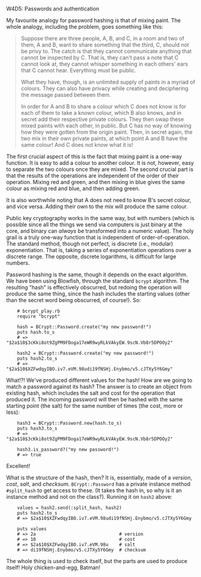 W4D5: Passwords and authentication

My favourite analogy for password hashing is that of mixing paint. The whole analogy, including the problem, goes something like this:

> Suppose there are three people, A, B, and C, in a room and two of them, A and B, want to share something that the third, C, should not be privy to. The catch is that they cannot communicate anything that cannot be inspected by C. That is, they can't pass a note that C cannot look at, they cannot whisper something in each others' ears that C cannot hear. Everything must be public.
>
> What they have, though, is an unlimited supply of paints in a myriad of colours. They can also have privacy while creating and deciphering the message passed between them.
>
> In order for A and B to share a colour which C does not know is for each of them to take a known colour, which B also knows, and in secret add their respective private colours. They then swap these mixed paints with each other, in public. But C has no way of knowing how they were gotten from the origin paint. Then, in secret again, the two mix in their own private paints, at which point A and B have the same colour! And C does not know what it is!

The first crucial aspect of this is the fact that mixing paint is a one-way function. It is easy to add a colour to another colour. It is not, however, easy to separate the two colours once they are mixed. The second crucial part is that the results of the operations are independent of the order of their operation. Mixing red and green, and then mixing in blue gives the same colour as mixing red and blue, and then adding green.

It is also worthwhile noting that A does not need to know B's secret colour, and vice versa. Adding their own to the mix will produce the same colour.

Public key cryptography works in the same way, but with numbers (which is possible since all the things we send via computers is just binary at the core, and binary can _always_ be transformed into a numeric value). The holy grail is a truly one-way function that is independent of order-of-operation. The standard method, though not perfect, is discrete (i.e., modular) exponentiation. That is, taking a series of exponentiation operations over a discrete range. The opposite, dscrete logarithms, is difficult for large numbers.

Password hashing is the same, though it depends on the exact algorithm. We have been using Blowfish, through the standard `bcrypt` algorithm. The resulting "hash" is effectively obscurred, but redoing the operation will produce the same thing, since the hash includes the starting values (other than the secret word being obscurred, of course!). So:

        # bcrypt_play.rb
        require "bcrypt"

        hash = BCrypt::Password.create("my new password!")
        puts hash.to_s
        # => "$2a$10$3cKki8ot9ZgPM9FDoga17eWR9wyRLkVAkyEW.9scN.Vb8r5DPOOy2"

        hash2 = BCrypt::Password.create("my new password!")
        puts hash2.to_s
        # => "$2a$10$XZFwdqyIBO.iv7.eVM.98udi19fNSHj.Enybmo/v5.cJTXy5Y6Gmy"

What!?! We've produced different values for the hash! How are we going to match a password against its hash? The answer is to create an object from existing hash, which includes the salt and cost for the operation that produced it. The incoming password will then be hashed with the same starting point (the salt) for the same number of times (the cost, more or less):

        hash3 = BCrypt::Password.new(hash.to_s)
        puts hash3.to_s
        # => "$2a$10$3cKki8ot9ZgPM9FDoga17eWR9wyRLkVAkyEW.9scN.Vb8r5DPOOy2"

        hash3.is_password?("my new password!")
        # => true

Excellent!

What is the structure of the hash, then? It is, essentially, made of a _version_, _cost_, _salt_, and _checksum_. `BCrypt::Password` has a private instance method `#split_hash` to get access to these. (It takes the hash in, so why is it an instance method and not on the class?). Running it on `hash2` above:

        values = hash2.send(:split_hash, hash2)
        puts hash2.to_s
        # => $2a$10$XZFwdqyIBO.iv7.eVM.98udi19fNSHj.Enybmo/v5.cJTXy5Y6Gmy

        puts values
        # => 2a                               # version
        # => 10                               # cost
        # => $2a$10$XZFwdqyIBO.iv7.eVM.98u    # salt
        # => di19fNSHj.Enybmo/v5.cJTXy5Y6Gmy  # checksum

The whole thing is used to check itself, but the parts are used to produce itself! Holy chicken-and-egg, Batman!
